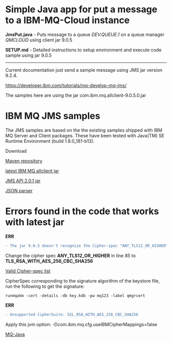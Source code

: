 # Simple Java app for put a message to a IBM-MQ-Cloud instance

**JmsPut.java** - Puts message to a queue _DEV.QUEUE.1_ on a queue manager _QMCLOUD_ using client jar 9.0.5

**SETUP.md** - Detailed instructions to setup environment and execute code sample using jar 9.0.5

---------------------------------------------------------------

Current documentation just send a sample message using JMS jar version 9.2.4.

https://developer.ibm.com/tutorials/mq-develop-mq-jms/


The samples here are using the jar com.ibm.mq.allclient-9.0.5.0.jar

# IBM MQ JMS samples
The JMS samples are based on the the existing samples shipped with IBM MQ Server and Client packages.
These have been tested with Java(TM) SE Runtime Environment (build 1.8.0_181-b13).

Download

[Maven repository](https://repo1.maven.org/maven2/com/ibm/mq/com.ibm.mq.allclient/)

[latest IBM MQ allclient jar](https://search.maven.org/search?q=a:com.ibm.mq.allclient)

[JMS API 2.0.1 jar](https://search.maven.org/search?q=a:javax.jms-api)

[JSON parser](https://central.sonatype.com/artifact/org.json/json/20230227)


# Errors found in the code that works with latest jar

**ERR**
```diff
- The jar 9.0.5 doesn't recognize the Cipher-spec "ANY_TLS12_OR_HIGHER"
```
Change the cipher spec **ANY_TLS12_OR_HIGHER** in line 85 to **TLS_RSA_WITH_AES_256_CBC_SHA256**

[Valid Cipher-spec list](https://www.ibm.com/docs/en/ibm-mq/9.0?topic=messages-enabling-cipherspecs#q014260___d79e4696)

CipherSpec corresponding to the signature algorithm of the keystore file, run the following to get the signature:
````
runmqakm -cert -details -db key.kdb -pw mq123 -label qmgrcert
````

**ERR**
```diff
- Unsupported CipherSuite: SSL_RSA_WITH_AES_256_CBC_SHA256
```
Apply this jvm option: -Dcom.ibm.mq.cfg.useIBMCipherMappings=false

[MQ-Java](https://community.ibm.com/community/user/integration/viewdocument/mq-java-tls-ciphers-non-ibm-jres?CommunityKey=183ec850-4947-49c8-9a2e-8e7c7fc46c64&tab=librarydocuments)


